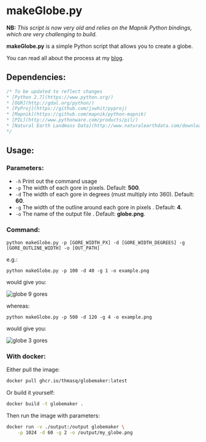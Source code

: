 # makeGlobe.py

**NB:** *This script is now very old and relies on the Mapnik Python bindings, which are very challenging to build.*

**makeGlobe.py** is a simple Python script that allows you to create a globe.

You can read all about the process at my [blog](https://jonnyhuckblog.wordpress.com/2016/06/29/globemaking-for-beginners/).

## Dependencies:
```c
/* To be updated to reflect changes
* [Python 2.7](https://www.python.org/)
* [OGR](http://gdal.org/python/)
* [PyProj](https://github.com/jswhit/pyproj)
* [Mapnik](https://github.com/mapnik/python-mapnik)
* [PIL](http://www.pythonware.com/products/pil/)
* [Natural Earth Landmass Data](http://www.naturalearthdata.com/downloads/110m-physical-vectors/)
*/
```
## Usage:

### Parameters:
* `-h` Print out the command usage
* `-p` The width of each gore in pixels. Default: **500**.
* `-d` The width of each gore in degrees (must multiply into 360). Default: **60**.
* `-g` The width of the outline around each gore in pixels . Default: **4**.
* `-o` The name of the output file . Default: **globe.png**.

### Command:

`python makeGlobe.py -p [GORE_WIDTH_PX] -d [GORE_WIDTH_DEGREES] -g [GORE_OUTLINE_WIDTH] -o [OUT_PATH]`

e.g.:

`python makeGlobe.py -p 100 -d 40 -g 1 -o example.png`

would give you:

![globe 9 gores](./globe.png)

whereas:

`python makeGlobe.py -p 500 -d 120 -g 4 -o example.png`

would give you:

![globe 3 gores](https://jonnyhuckblog.files.wordpress.com/2016/06/globe2.png)

### With docker:
Either pull the image:
```bash
docker pull ghcr.io/thmasq/globemaker:latest
```
Or build it yourself:
```bash
docker build -t globemaker .
```
Then run the image with parameters:
```bash
docker run -v ./output:/output globemaker \
    -p 1024 -d 60 -g 2 -o /output/my_globe.png
```
